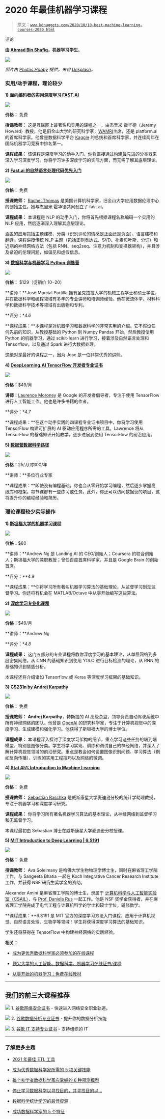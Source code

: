 # 2020 年最佳机器学习课程

> 原文：[`www.kdnuggets.com/2020/10/10-best-machine-learning-courses-2020.html`](https://www.kdnuggets.com/2020/10/10-best-machine-learning-courses-2020.html)

评论

**由 [Ahmad Bin Shafiq](https://medium.com/@ahmadbinshafiq)，机器学习学生**。

![](img/b7eb044cac8a7afa4e1ae358ab893c0f.png)

*照片由 [Photos Hobby](https://unsplash.com/@photoshobby?utm_source=medium&utm_medium=referral) 提供，来自 [Unsplash](https://unsplash.com/?utm_source=medium&utm_medium=referral)。*

### 实用/动手课程，理论较少

**1) [面向编码者的实用深度学习 FAST.AI](https://course.fast.ai/)**

![](img/b3c358295b017037b78fa0afc15eed17.png)

**价格：** 免费

**授课教师：** 这是互联网上最著名和实用的课程之一，由杰里米·霍华德（Jeremy Howard）教授，他是旧金山大学的研究科学家，[WAMRI](https://wamri.ai/)主席，还是 platform.ai 的首席科学家。他曾是数据科学平台 [Kaggle](https://www.kaggle.com/) 的总统和首席科学家，并连续两年在国际机器学习竞赛中排名第一。

**课程成果：** 该课程是深度学习的动手入门，你将直接通过构建最先进的分类器来深入学习深度学习。你将学习许多深度学习的实际方面，而无需了解其底层理论。

**2) [Fast.ai 的自然语言处理代码优先入门](https://www.fast.ai/2019/07/08/fastai-nlp/)**

![](img/10925c74e8baa9ed55511b4b9200595a.png)

**价格：** 免费

**授课教师：** [Rachel Thomas](https://www.youtube.com/channel/UC_pSCYWbMn4JcsxbWOzkgEQ) 是美国计算机科学家，旧金山大学应用数据伦理中心的创始主任。她与杰里米·霍华德共同创立了 fast.ai。

**课程成果：** 本课程是 NLP 的动手入门，你将首先根据课程名称编码一个实用的 NLP 应用，然后逐渐深入理解其底层理论。

涵盖的应用包括主题建模、分类（识别评论的情感是正面还是负面）、语言建模和翻译。课程讲授传统 NLP 主题（包括正则表达式、SVD、朴素贝叶斯、分词）和近期的神经网络方法（包括 RNN、seq2seq、注意力机制和变换器架构），并且涉及紧迫的伦理问题，如偏见和虚假信息。

**3) [数据科学与机器学习 Python 训练营](https://www.udemy.com/course/python-for-data-science-and-machine-learning-bootcamp/)**

![](img/2966fb3651a6fcfc3f8528bb4d69374c.png)

**价格：** $129（促销价 $10-$20）

**讲师：**Jose Marcial Portilla 拥有圣克拉拉大学的机械工程学士和硕士学位，并在数据科学和编程领域有多年的专业讲师和培训师经验。他在微流体学、材料科学和数据科学技术等领域有出版物和专利。

**评分：**4.6*

**课程成果：**本课程是对机器学习和数据科学的非常实用的介绍。它不假设任何先前的知识，从教授基础的 Python 到 Numpy Pandas 开始，然后教授使用 Python 的机器学习，通过 scikit-learn 进行学习，接着涉及自然语言处理和 Tensorflow，以及通过 Spark 进行大数据处理。

这绝对是最好的课程之一，因为 Jose 是一位非常优秀的讲师。

**4) [DeepLearning.AI TensorFlow 开发者专业证书](https://www.coursera.org/professional-certificates/tensorflow-in-practice)**

![](img/1602d39fb6951ac97f4d72fc97422c50.png)

**价格：**$49/月

**讲师：**[Laurence Moroney](https://www.coursera.org/professional-certificates/tensorflow-in-practice#instructors) 是 Google 的开发者倡导者，专注于使用 TensorFlow 进行人工智能工作。他也是许多书籍的作者。

**评分：**4.7*

**课程成果：**在这个动手实践的四课程专业证书项目中，你将学习使用 TensorFlow 构建可扩展的 AI 驱动应用程序所需的工具。Lawrence 将从 TensorFlow 的基础知识开始教学，逐步进展到使用 TensorFlow 的前沿应用。

**5) [数据营数据科学路径](https://www.datacamp.com/tracks/data-scientist-with-python)**

![](img/e62b53a331ecc41cc4bd3413f68ccc93.png)

**价格：**$25/月或$300/年

**讲师：**多位行业专家

**课程成果：**即使没有编程基础，你也会从零开始学习编程，然后逐步掌握高级库和框架。每节课都有一些练习或任务。此外，你还可以访问数据营的项目，这将提升你的编程经验和简历。

### 理论课程较少实际操作

**1) [斯坦福大学的机器学习课程](https://coursera.org/learn/machine-learning/)**

![](img/a6c5e16fd27ce025ccbddb8694138930.png)

**价格：**$80

**讲师：**Andrew Ng 是 Landing AI 的 CEO/创始人；Coursera 的联合创始人；斯坦福大学的兼职教授；曾任百度首席科学家，并且是 Google Brain 的创始首席。

**评分：**4.9

**课程成果：**你将学习所有著名机器学习算法的基础理论，从监督学习到无监督学习。你还将有机会在 MATLAB/Octave 中从零开始编写这些算法。

**2) [深度学习专业化课程](https://www.coursera.org/specializations/deep-learning)**

![](img/860cfd24e1b70ccfb9a861dfb88d04c6.png)

**价格：**$49/月

**讲师：**Andrew Ng

**评分：**4.8*

**课程成果：** 这门五部分的专业课程将教你深度学习的基本理论，从单层网络到多层密集网络，从 CNN 的基础知识到使用 YOLO 进行目标检测的理论，从 RNN 的基础知识到情感分析。

本课程还将介绍诸如 Tensorflow 或 Keras 等深度学习框架的基础知识。

**3) [CS231n by Andrej Karpathy](https://www.youtube.com/watch?v=NfnWJUyUJYU&list=PLkt2uSq6rBVctENoVBg1TpCC7OQi31AlC&ab_channel=AndrejKarpathy)**

![](img/115c8f3355f7608f2c672d3ce7adb847.png)

**价格：** 免费

**授课教师：** **Andrej Karpathy**，特斯拉的 AI 高级总监，领导负责自动驾驶系统中所有神经网络的团队。他曾是 [OpenAI](http://openai.com/) 的研究科学家，专注于计算机视觉中的深度学习、生成建模和强化学习。他获得了斯坦福大学的博士学位。

**课程成果：** 本课程深入探讨了深度学习架构的细节，重点学习这些任务的端到端模型，特别是图像分类。学生将学习实现、训练和调试自己的神经网络，并深入了解计算机视觉领域的前沿研究。重点是教会如何设置图像识别问题、学习算法（例如反向传播）、训练的实用工程技巧以及网络的微调。

**4) [Stat 451: Introduction to Machine Learning](https://www.youtube.com/watch?v=OgK8JFjkSto&list=PLTKMiZHVd_2KyGirGEvKlniaWeLOHhUF3&ab_channel=SebastianRaschka)**

![](img/ac6c72fdf7511855f44999a6402d1161.png)

**价格：** 免费

**授课教师：** [Sebastian Raschka](https://www.youtube.com/channel/UC_CzsS7UTjcxJ-xXp1ftxtA) 是威斯康星大学麦迪逊分校的统计学助理教授，专注于机器学习和深度学习研究。

**课程成果：** 你将学习所有著名机器学习算法的基本理论，从神经网络到监督学习和无监督学习。

本课程最初由 Sebastian 博士在威斯康星大学麦迪逊分校授课。

**5) [MIT Introduction to Deep Learning | 6.S191](http://introtodeeplearning.com/)**

![](img/d2e8d36c669a590bb578e55b1f4f8141.png)

**价格：** 免费

**授课教师：** Ava Soleimany 是哈佛大学生物物理学博士生，同时在麻省理工学院工作，与 Sangeeta Bhatia 一起在 Koch Integrative Cancer Research Institute 工作，并获得 NSF 研究生奖学金的资助。

Alexander Amini 是麻省理工学院的博士生，隶属于 [计算机科学与人工智能实验室（CSAIL）](http://www.csail.mit.edu/)，与 [Prof. Daniela Rus](http://danielarus.csail.mit.edu/) 一起工作。他是 NSF 奖学金获得者，并在麻省理工学院完成了电气工程与计算机科学的学士和硕士学位，辅修数学。

**课程成果：**6.S191 是 MIT 官方的深度学习方法入门课程，应用于计算机视觉、自然语言处理、生物学等领域！学生将获得深度学习算法的基础知识。

学生还将获得在 TensorFlow 中构建神经网络的实践经验。

**相关：**

+   [成为更优秀数据科学家必须参加的在线课程](https://www.kdnuggets.com/2020/09/online-courses-better-data-scientist.html)

+   [顶尖大学的人工智能、数据科学、机器学习在线证书/课程](https://www.kdnuggets.com/2020/09/online-certificates-ai-data-science-machine-learning-top.html)

+   [从零开始的机器学习：免费在线教材](https://www.kdnuggets.com/2020/09/machine-learning-from-scratch-free-online-textbook.html)

* * *

## 我们的前三大课程推荐

![](img/0244c01ba9267c002ef39d4907e0b8fb.png) 1\. [谷歌网络安全证书](https://www.kdnuggets.com/google-cybersecurity) - 快速进入网络安全职业轨道。

![](img/e225c49c3c91745821c8c0368bf04711.png) 2\. [谷歌数据分析专业证书](https://www.kdnuggets.com/google-data-analytics) - 提升你的数据分析技能

![](img/0244c01ba9267c002ef39d4907e0b8fb.png) 3\. [谷歌 IT 支持专业证书](https://www.kdnuggets.com/google-itsupport) - 支持组织的 IT

* * *

### 了解更多主题

+   [2021 年最佳 ETL 工具](https://www.kdnuggets.com/2021/12/mozart-best-etl-tools-2021.html)

+   [成为优秀数据科学家所需的 5 项关键技能](https://www.kdnuggets.com/2021/12/5-key-skills-needed-become-great-data-scientist.html)

+   [每个初学者数据科学家应掌握的 6 种预测模型](https://www.kdnuggets.com/2021/12/6-predictive-models-every-beginner-data-scientist-master.html)

+   [停止学习数据科学以寻找目的，并寻找目的以…](https://www.kdnuggets.com/2021/12/stop-learning-data-science-find-purpose.html)

+   [数据科学统计学习的最佳资源](https://www.kdnuggets.com/2021/12/springboard-top-resources-learn-data-science-statistics.html)

+   [成功数据科学家的 5 个特征](https://www.kdnuggets.com/2021/12/5-characteristics-successful-data-scientist.html)
